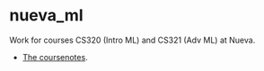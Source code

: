 # nueva_ml

Work for courses CS320 (Intro ML) and CS321 (Adv ML) at Nueva.
* [The coursenotes](https://jennselby.github.io/MachineLearningCourseNotes/#what-is-machine-learning).
